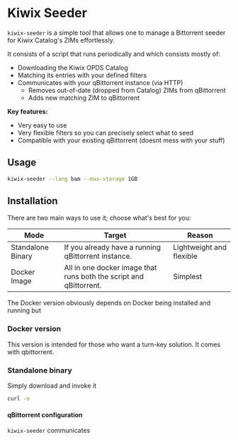 # Kiwix Seeder

`kiwix-seeder` is a simple tool that allows one to manage a Bittorrent seeder for Kiwix Catalog's ZIMs effortlessly.

It 	consists of a script that runs periodically and which consists mostly of:

- Downloading the Kiwix OPDS Catalog
- Matching its entries with your defined filters
- Communicates with your qBittorrent instance (via HTTP)
  - Removes out-of-date (dropped from Catalog) ZIMs from qBittorrent
  - Adds new matching ZIM to qBittorrent

**Key features:**

- Very easy to use
- Very flexible filters so you can precisely select what to seed
- Compatible with your existing qBittorrent (doesnt mess with your stuff)

## Usage

```sh
kiwix-seeder --lang bam --max-storage 1GB
```

## Installation

There are two main ways to use it; choose what's best for you:

| Mode | Target | Reason |
| ---  | -------| --- |
| Standalone Binary | If you already have a running qBittorrent instance. | Lightweight and flexible |
| Docker Image      | All in one docker image that runs both the script and qBittorrent. | Simplest  |

The Docker version obviously depends on Docker being installed and running but

### Docker version

This version is intended for those who want a turn-key solution. It comes with qbittorrent.

### Standalone binary

Simply download and invoke it

```sh
curl -o 
```

#### qBittorrent configuration

`kiwix-seeder` communicates